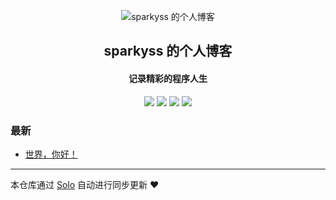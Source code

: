 <p align="center"><img alt="sparkyss 的个人博客" src="https://static.b3log.org/images/brand/solo-32.png"></p><h2 align="center">
sparkyss 的个人博客
</h2>

<h4 align="center">记录精彩的程序人生</h4>
<p align="center"><a title="sparkyss 的个人博客" target="_blank" href="https://github.com/sparkyss/solo-blog"><img src="https://img.shields.io/github/last-commit/sparkyss/solo-blog.svg?style=flat-square&color=FF9900"></a>
<a title="GitHub repo size in bytes" target="_blank" href="https://github.com/sparkyss/solo-blog"><img src="https://img.shields.io/github/repo-size/sparkyss/solo-blog.svg?style=flat-square"></a>
<a title="Solo Version" target="_blank" href="https://github.com/b3log/solo/releases"><img src="https://img.shields.io/badge/solo-3.6.3-f1e05a.svg?style=flat-square&color=blueviolet"></a>
<a title="Hits" target="_blank" href="https://github.com/b3log/hits"><img src="https://hits.b3log.org/sparkyss/solo-blog.svg"></a></p>

### 最新

* [世界，你好！](http://www.grophie.cn/hello-solo)



---

本仓库通过 [Solo](https://github.com/b3log/solo) 自动进行同步更新 ❤️ 